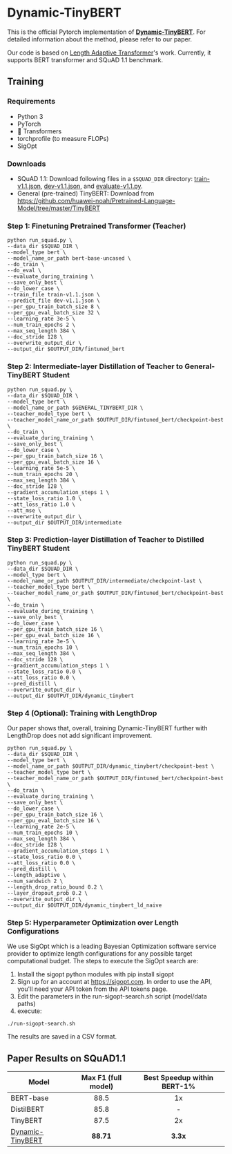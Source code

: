 <!--
Apache v2 license
Copyright (C) 2021 Intel Corporation
SPDX-License-Identifier: Apache-2.0
-->

# Dynamic-TinyBERT

This is the official Pytorch implementation of [**Dynamic-TinyBERT**](https://arxiv.org/pdf/2111.09645.pdf).
For detailed information about the method, please refer to our paper.

Our code is based on [Length Adaptive Transformer](https://github.com/clovaai/length-adaptive-transformer)'s work.
Currently, it supports BERT transformer and SQuAD 1.1 benchmark.


## Training


### Requirements
- Python 3
- PyTorch
- 🤗 Transformers
- torchprofile (to measure FLOPs)
- SigOpt


### Downloads
- SQuAD 1.1: Download following files in a `$SQUAD_DIR` directory:
[train-v1.1.json](https://rajpurkar.github.io/SQuAD-explorer/dataset/train-v1.1.json), [dev-v1.1.json](https://rajpurkar.github.io/SQuAD-explorer/dataset/dev-v1.1.json), and [evaluate-v1.1.py](https://github.com/allenai/bi-att-flow/blob/master/squad/evaluate-v1.1.py).
- General (pre-trained) TinyBERT: Download from https://github.com/huawei-noah/Pretrained-Language-Model/tree/master/TinyBERT 


### Step 1: Finetuning Pretrained Transformer (Teacher)
```
python run_squad.py \
--data_dir $SQUAD_DIR \
--model_type bert \
--model_name_or_path bert-base-uncased \
--do_train \
--do_eval \
--evaluate_during_training \
--save_only_best \
--do_lower_case \
--train_file train-v1.1.json \
--predict_file dev-v1.1.json \
--per_gpu_train_batch_size 8 \
--per_gpu_eval_batch_size 32 \
--learning_rate 3e-5 \
--num_train_epochs 2 \
--max_seq_length 384 \
--doc_stride 128 \
--overwrite_output_dir \
--output_dir $OUTPUT_DIR/fintuned_bert
```

### Step 2: Intermediate-layer Distillation of Teacher to General-TinyBERT Student
```
python run_squad.py \
--data_dir $SQUAD_DIR \
--model_type bert \
--model_name_or_path $GENERAL_TINYBERT_DIR \
--teacher_model_type bert \
--teacher_model_name_or_path $OUTPUT_DIR/fintuned_bert/checkpoint-best \
--do_train \
--evaluate_during_training \
--save_only_best \
--do_lower_case \
--per_gpu_train_batch_size 16 \
--per_gpu_eval_batch_size 16 \
--learning_rate 5e-5 \
--num_train_epochs 20 \
--max_seq_length 384 \
--doc_stride 128 \
--gradient_accumulation_steps 1 \
--state_loss_ratio 1.0 \
--att_loss_ratio 1.0 \
--att_mse \
--overwrite_output_dir \
--output_dir $OUTPUT_DIR/intermediate

```

### Step 3: Prediction-layer Distillation of Teacher to Distilled TinyBERT Student

```
python run_squad.py \
--data_dir $SQUAD_DIR \
--model_type bert \
--model_name_or_path $OUTPUT_DIR/intermediate/checkpoint-last \
--teacher_model_type bert \
--teacher_model_name_or_path $OUTPUT_DIR/fintuned_bert/checkpoint-best \
--do_train \
--evaluate_during_training \
--save_only_best \
--do_lower_case \
--per_gpu_train_batch_size 16 \
--per_gpu_eval_batch_size 16 \
--learning_rate 3e-5 \
--num_train_epochs 10 \
--max_seq_length 384 \
--doc_stride 128 \
--gradient_accumulation_steps 1 \
--state_loss_ratio 0.0 \
--att_loss_ratio 0.0 \
--pred_distill \
--overwrite_output_dir \
--output_dir $OUTPUT_DIR/dynamic_tinybert
```


### Step 4 (Optional): Training with LengthDrop
Our paper shows that, overall, training Dynamic-TinyBERT further with LengthDrop does not add significant improvement.

```
python run_squad.py \
--data_dir $SQUAD_DIR \
--model_type bert \
--model_name_or_path $OUTPUT_DIR/dynamic_tinybert/checkpoint-best \
--teacher_model_type bert \
--teacher_model_name_or_path $OUTPUT_DIR/fintuned_bert/checkpoint-best \
--do_train \
--evaluate_during_training \
--save_only_best \
--do_lower_case \
--per_gpu_train_batch_size 16 \
--per_gpu_eval_batch_size 16 \
--learning_rate 2e-5 \
--num_train_epochs 10 \
--max_seq_length 384 \
--doc_stride 128 \
--gradient_accumulation_steps 1 \
--state_loss_ratio 0.0 \
--att_loss_ratio 0.0 \
--pred_distill \
--length_adaptive \
--num_sandwich 2 \
--length_drop_ratio_bound 0.2 \
--layer_dropout_prob 0.2 \
--overwrite_output_dir \
--output_dir $OUTPUT_DIR/dynamic_tinybert_ld_naive

```

### Step 5: Hyperparameter Optimization over Length Configurations

We use SigOpt which is a leading Bayesian Optimization software service provider to optimize length configurations for any possible target computational budget.
The steps to execute the SigOpt search are:

1. Install the sigopt python modules with pip install sigopt
2. Sign up for an account at https://sigopt.com. In order to use the API, you'll need your API token from the API tokens page.
3. Edit the parameters in the run-sigopt-search.sh script (model/data paths)
4. execute:
```
./run-sigopt-search.sh
```

The results are saved in a CSV format.



## Paper Results on SQuAD1.1

| Model                         | Max F1 (full model) | Best Speedup within BERT-1\% |
|-------------------------------|:----------:|:-----------------:|
| BERT-base |   88.5   |    1x    |
| DistilBERT  |   85.8   |    -    |
| TinyBERT |    87.5   |    2x    |
| [Dynamic-TinyBERT](https://huggingface.co/Intel/dynamic_tinybert) |    **88.71**   |   **3.3x**    |

